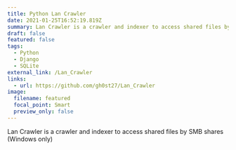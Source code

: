 ```yaml
---
title: Python Lan Crawler
date: 2021-01-25T16:52:19.819Z
summary: Lan Crawler is a crawler and indexer to access shared files by SMB shares.
draft: false
featured: false
tags:
  - Python
  - Django
  - SQLite
external_link: /Lan_Crawler
links:
  - url: https://github.com/gh0st27/Lan_Crawler
image:
  filename: featured
  focal_point: Smart
  preview_only: false
---
```

Lan Crawler is a crawler and indexer to access shared files by SMB shares (Windows only)